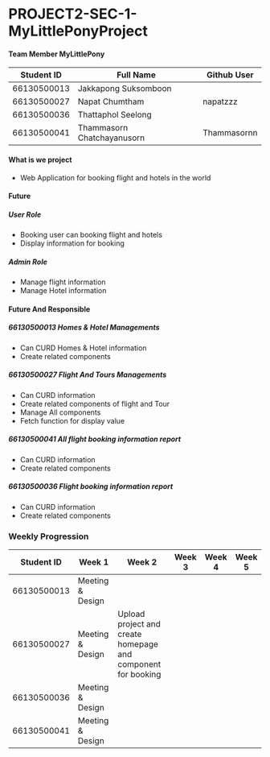 # PROJECT2-SEC-1-MyLittlePonyProject

#### Team Member MyLittlePony

| Student ID  | Full Name | Github User  | 
|---|---|---|
| 66130500013   | Jakkapong Suksomboon   |   |  
| 66130500027 | Napat Chumtham   |  napatzzz |  
| 66130500036  | Thattaphol Seelong   |   |  
| 66130500041  |  Thammasorn Chatchayanusorn  | Thammasornn |  

#### What is we project 
- Web Application for booking flight and hotels in the world 

#### Future 
##### User Role
- Booking user can booking flight and hotels
- Display information for booking

##### Admin Role
- Manage flight information
- Manage Hotel information



#### Future And Responsible

##### 66130500013 Homes & Hotel Managements
- Can CURD Homes & Hotel information
- Create related components

##### 66130500027 Flight And Tours Managements
- Can CURD  information
- Create related components of flight and Tour
- Manage All components
- Fetch function for display value

##### 66130500041 All flight booking information report
- Can CURD  information
- Create related components 

##### 66130500036 Flight booking information report
- Can CURD  information
- Create related components


### Weekly Progression

  | Student ID  | Week 1 | Week 2  | Week 3 | Week 4 | Week 5
|---|---|---|---|---|---|
| 66130500013   | Meeting & Design |   |  
| 66130500027 | Meeting & Design  | Upload project and create homepage and component for booking |  
| 66130500036  | Meeting & Design |   |  
| 66130500041  | Meeting & Design |   | 
